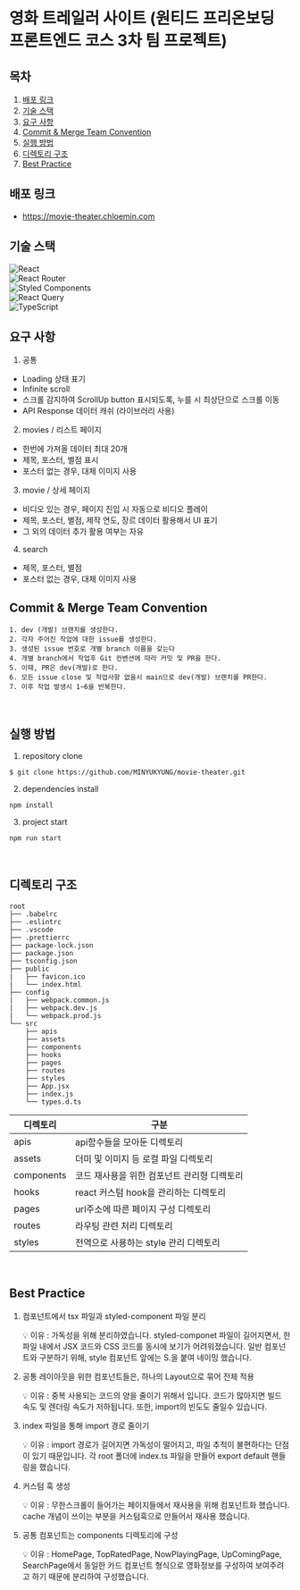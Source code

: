 # 영화 트레일러 사이트 (원티드 프리온보딩 프론트엔드 코스 3차 팀 프로젝트)

## 목차

1. [배포 링크](#배포-링크)
2. [기술 스택](#기술-스택)
3. [요구 사항](#요구-사항)
4. [Commit & Merge Team Convention](#commit--merge-team-convention)
5. [실행 방법](#실행-방법)
6. [디렉토리 구조](#디렉토리-구조)
7. [Best Practice](#best-practice)
   <br/>

## 배포 링크

- https://movie-theater.chloemin.com
  <br/>

## 기술 스택

![React](https://img.shields.io/badge/react-%2320232a.svg?style=for-the-badge&logo=react&logoColor=%2361DAFB)  
![React Router](https://img.shields.io/badge/React_Router-CA4245?style=for-the-badge&logo=react-router&logoColor=white)  
![Styled Components](https://img.shields.io/badge/styled--components-DB7093?style=for-the-badge&logo=styled-components&logoColor=white)  
![React Query](https://img.shields.io/badge/-React%20Query-FF4154?style=for-the-badge&logo=react%20query&logoColor=white)  
![TypeScript](https://img.shields.io/badge/typescript-%23007ACC.svg?style=for-the-badge&logo=typescript&logoColor=white)
<br/>

## 요구 사항

1. 공통

- Loading 상태 표기
- Infinite scroll
- 스크롤 감지하여 ScrollUp button 표시되도록, 누를 시 최상단으로 스크롤 이동
- API Response 데이터 캐쉬 (라이브러리 사용)

2. movies / 리스트 페이지

- 한번에 가져올 데이터 최대 20개
- 제목, 포스터, 별점 표시
- 포스터 없는 경우, 대체 이미지 사용

3. movie / 상세 페이지

- 비디오 있는 경우, 페이지 진입 시 자동으로 비디오 플레이
- 제목, 포스터, 별점, 제작 연도, 장르 데이터 활용해서 UI 표기
- 그 외의 데이터 추가 활용 여부는 자유

4. search

- 제목, 포스터, 별점
- 포스터 없는 경우, 대체 이미지 사용
  <br/>

## Commit & Merge Team Convention

```
1. dev (개발) 브랜치를 생성한다.
2. 각자 주어진 작업에 대한 issue를 생성한다.
3. 생성된 issue 번호로 개별 branch 이름을 갖는다
4. 개별 branch에서 작업후 Git 컨벤션에 따라 커밋 및 PR을 한다.
5. 이때, PR은 dev(개발)로 한다.
6. 모든 issue close 및 작업사항 없을시 main으로 dev(개발) 브랜치를 PR한다.
7. 이후 작업 발생시 1~6을 반복한다.
```

<br/>

## 실행 방법

1. repository clone

```
$ git clone https://github.com/MINYUKYUNG/movie-theater.git
```

2. dependencies install

```
npm install
```

3. project start

```
npm run start
```

<br/>

## 디렉토리 구조

```
root
├── .babelrc
├── .eslintrc
├── .vscode
├── .prettierrc
├── package-lock.json
├── package.json
├── tsconfig.json
├── public
|   ├── favicon.ico
|   └── index.html
├── config
|   ├── webpack.common.js
|   ├── webpack.dev.js
|   └── webpack.prod.js
└── src
    ├── apis
    ├── assets
    ├── components
    ├── hooks
    ├── pages
    ├── routes
    ├── styles
    ├── App.jsx
    ├── index.js
    └── types.d.ts
```

| 디렉토리   | 구분                                        |
| ---------- | ------------------------------------------- |
| apis       | api함수들을 모아둔 디렉토리                 |
| assets     | 더미 및 이미지 등 로컬 파일 디렉토리        |
| components | 코드 재사용을 위한 컴포넌트 관리형 디렉토리 |
| hooks      | react 커스텀 hook을 관리하는 디렉토리       |
| pages      | url주소에 따른 페이지 구성 디렉토리         |
| routes     | 라우팅 관련 처리 디렉토리                   |
| styles     | 전역으로 사용하는 style 관리 디렉토리       |

<br/>

## Best Practice

1.  컴포넌트에서 tsx 파일과 styled-component 파일 분리

    💡 이유 : 가독성을 위해 분리하였습니다. styled-componet 파일이 길어지면서, 한 파일 내에서 JSX 코드와 CSS 코드를 동시에 보기가 어려워졌습니다. 일반 컴포넌트와 구분하기 위해, style 컴포넌트 앞에는 S.을 붙여 네이밍 했습니다.

2.  공통 레이아웃을 위한 컴포넌트들은, 하나의 Layout으로 묶어 전체 적용

    💡 이유 : 중복 사용되는 코드의 양을 줄이기 위해서 입니다. 코드가 많아지면 빌드 속도 및 렌더링 속도가 저하됩니다. 또한, import의 빈도도 줄일수 있습니다.

3.  index 파일을 통해 import 경로 줄이기

    💡 이유 : import 경로가 길어지면 가독성이 떨어지고, 파일 추적이 불편하다는 단점이 있기 때문입니다. 각 root 폴더에 index.ts 파일을 만들어 export default 핸들링을 했습니다.

4.  커스텀 훅 생성

    💡 이유 : 무한스크롤이 들어가는 페이지들에서 재사용을 위해 컴포넌트화 했습니다. cache 개념이 쓰이는 부분을 커스텀훅으로 만들어서 재사용 했습니다.

5.  공통 컴포넌트는 components 디렉토리에 구성

    💡 이유 : HomePage, TopRatedPage, NowPlayingPage, UpComingPage, SearchPage에서 동일한 카드 컴포넌트 형식으로 영화정보를 구성하여 보여주려고 하기 때문에 분리하여 구성했습니다.
